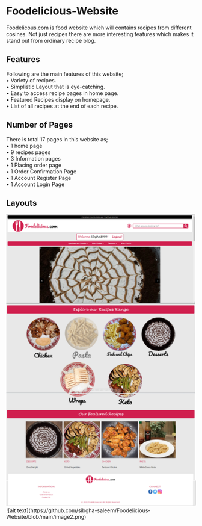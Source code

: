 # Foodelicious-Website
Foodelicous.com is food website which will contains recipes from different cosines. Not just recipes there are more interesting features which makes it stand out from ordinary recipe blog.

## Features
Following are the main features of this website;  
•	Variety of recipes.  
•	Simplistic Layout that is eye-catching.  
•	Easy to access recipe pages in home page.  
•	Featured Recipes display on homepage.  
•	List of all recipes at the end of each recipe.  

## Number of Pages
There is total 17 pages in this website as;  
•	1 home page  
•	9 recipes pages  
•	3 Information pages  
•	1 Placing order page  
•	1 Order Confirmation Page  
•	1 Account Register Page  
•	1 Account Login Page  

## Layouts
<img src="https://github.com/sibgha-saleem/Foodelicious-Website/blob/main/image.png" width="600">  
![alt text](https://github.com/sibgha-saleem/Foodelicious-Website/blob/main/image2.png)
